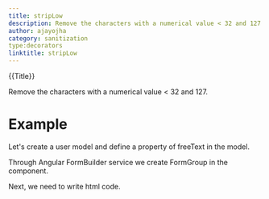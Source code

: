 ```yaml
---
title: stripLow
description: Remove the characters with a numerical value < 32 and 127.
author: ajayojha
category: sanitization
type:decorators
linktitle: stripLow
---
```

<div class="title-bar top_title"><p>{{Title}}</p></div> <div class="title-bar"><p>Remove the characters with a numerical value < 32 and 127.</p></div>

# Example  
Let's create a user model and define a property of freeText in the model.
<div component="app-code" key="stripLow-add-model"></div> 

Through Angular FormBuilder service we create FormGroup in the component.

<div component="app-code" key="stripLow-add-component"></div> 
Next, we need to write html code.
<div component="app-code" key="stripLow-add-html"></div> 
<div component="app-example-runner" ref-component="app-stripLow-add"></div>
